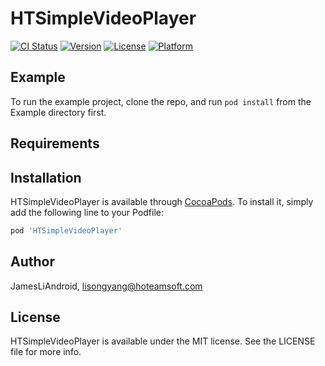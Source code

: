 # HTSimpleVideoPlayer

[![CI Status](https://img.shields.io/travis/JamesLiAndroid/HTSimpleVideoPlayer.svg?style=flat)](https://travis-ci.org/JamesLiAndroid/HTSimpleVideoPlayer)
[![Version](https://img.shields.io/cocoapods/v/HTSimpleVideoPlayer.svg?style=flat)](https://cocoapods.org/pods/HTSimpleVideoPlayer)
[![License](https://img.shields.io/cocoapods/l/HTSimpleVideoPlayer.svg?style=flat)](https://cocoapods.org/pods/HTSimpleVideoPlayer)
[![Platform](https://img.shields.io/cocoapods/p/HTSimpleVideoPlayer.svg?style=flat)](https://cocoapods.org/pods/HTSimpleVideoPlayer)

## Example

To run the example project, clone the repo, and run `pod install` from the Example directory first.

## Requirements

## Installation

HTSimpleVideoPlayer is available through [CocoaPods](https://cocoapods.org). To install
it, simply add the following line to your Podfile:

```ruby
pod 'HTSimpleVideoPlayer'
```

## Author

JamesLiAndroid, lisongyang@hoteamsoft.com

## License

HTSimpleVideoPlayer is available under the MIT license. See the LICENSE file for more info.
